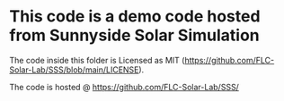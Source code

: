 # This code is a demo code hosted from Sunnyside Solar Simulation

The code inside this folder is Licensed as MIT (https://github.com/FLC-Solar-Lab/SSS/blob/main/LICENSE).

The code is hosted @ https://github.com/FLC-Solar-Lab/SSS/
